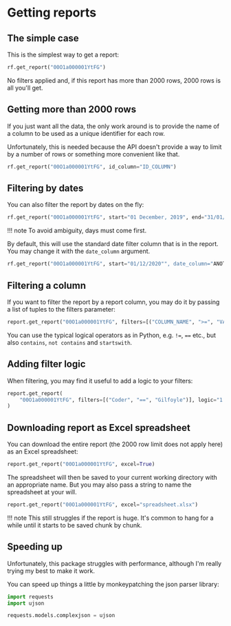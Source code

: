 # Getting reports

## The simple case

This is the simplest way to get a report:

```python
rf.get_report("00O1a000001YtFG")
```

No filters applied and, if this report has more than 2000 rows, 2000 rows is
all you'll get.

## Getting more than 2000 rows

If you just want all the data, the only work around is to provide the name of a
column to be used as a unique identifier for each row.

Unfortunately, this is needed because the API doesn't provide a way to limit by
a number of rows or something more convenient like that.

```python
rf.get_report("00O1a000001YtFG", id_column="ID_COLUMN")
```

## Filtering by dates

You can also filter the report by dates on the fly:

```python
rf.get_report("00O1a000001YtFG", start="01 December, 2019", end="31/01/2020")
```

!!! note
    To avoid ambiguity, days must come first.

By default, this will use the standard date filter column that is in the
report. You may change it with the `date_column` argument.

```python
rf.get_report("00O1a000001YtFG", start="01/12/2020"", date_column="ANOTHER_COLUMN")
```

## Filtering a column

If you want to filter the report by a report column, you may do it by passing a
list of tuples to the filters parameter:

```python
report.get_report("00O1a000001YtFG", filters=[("COLUMN_NAME", ">=", "VALUE")])
```

You can use the typical logical operators as in Python, e.g.
`!=`, `==` etc., but also `contains`, `not contains` and `startswith`.

## Adding filter logic

When filtering, you may find it useful to add a logic to your filters:

```python
report.get_report(
    "00O1a000001YtFG", filters=[("Coder", "==", "Gilfoyle")], logic="1 AND 2"
)
```

## Downloading report as Excel spreadsheet

You can download the entire report (the 2000 row limit does not apply here) as
an Excel spreadsheet:

```python
report.get_report("00O1a000001YtFG", excel=True)
```

The spreadsheet will then be saved to your current working directory with an
appropriate name. But you may also pass a string to name the spreadsheet at your
will.

```python
report.get_report("00O1a000001YtFG", excel="spreadsheet.xlsx")
```

!!! note
    This still struggles if the report is huge. It's common to hang for a while
    until it starts to be saved chunk by chunk.

## Speeding up

Unfortunately, this package struggles with performance, although I'm really
trying my best to make it work.

You can speed up things a little by monkeypatching the json parser library:

```python
import requests
import ujson

requests.models.complexjson = ujson
```
